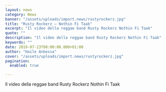 ```yaml
---
layout: news
category: News
banner: "/assets/uploads/import.news/rustyrockerz.jpg"
title: "Rusty Rockerz – Nothin Fi Taak"
excerpt: "Il video della reggae band Rusty Rockerz Nothin Fi Taak"
quote: ""
description: "Il video della reggae band Rusty Rockerz Nothin Fi Taak"
keywords: ""
date: 2019-07-23T00:00:00.000+01:00
author: "Haile Anbessa"
cover: "/assets/uploads/import.news/rustyrockerz.jpg"
pagination:
  enabled: true

---
```


Il video della reggae band Rusty Rockerz Nothin Fi Taak